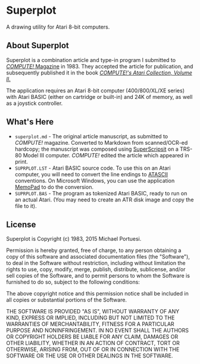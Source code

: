 # Superplot

A drawing utility for Atari 8-bit computers.

## About Superplot

Superplot is a combination article and type-in program I submitted to [_COMPUTE!_ Magazine](https://archive.org/details/compute-magazine) in 1983.  They accepted the article for publication, and subsequently published it in the book [_COMPUTE!'s Atari Collection, Volume II._](https://archive.org/details/ataribooks-computes-atari-collection-vol-2)

The application requires an Atari 8-bit computer (400/800/XL/XE series) with Atari BASIC (either on cartridge or built-in) and 24K of memory, as well as a joystick controller.

## What's Here

- `superplot.md` - The original article manuscript, as submitted to _COMPUTE!_ magazine.  Converted to Markdown from scanned/OCR-ed hardcopy; the manuscript was composed using [SuperScripsit](https://en.wikipedia.org/wiki/Scripsit) on a TRS-80 Model III computer.  _COMPUTE!_ edited the article which appeared in print.
- `SUPRPLOT.LST` - Atari BASIC source code.  To use this on an Atari computer, you will need to convert the line endings to [ATASCII](https://en.wikipedia.org/wiki/ATASCII) conventions.  On Microsoft Windows, you can use the application [MemoPad](http://joyfulcoder.com/memopad/) to do the conversion.
- `SUPRPLOT.BAS` - The program as tokenized Atari BASIC, ready to run on an actual Atari. (You may need to create an ATR disk image and copy the file to it).

## License

Superplot is Copyright (c) 1983, 2015 Michael Portuesi.

Permission is hereby granted, free of charge, to any person obtaining a copy
of this software and associated documentation files (the "Software"), to deal
in the Software without restriction, including without limitation the rights
to use, copy, modify, merge, publish, distribute, sublicense, and/or sell
copies of the Software, and to permit persons to whom the Software is
furnished to do so, subject to the following conditions:

The above copyright notice and this permission notice shall be included in
all copies or substantial portions of the Software.

THE SOFTWARE IS PROVIDED "AS IS", WITHOUT WARRANTY OF ANY KIND, EXPRESS OR
IMPLIED, INCLUDING BUT NOT LIMITED TO THE WARRANTIES OF MERCHANTABILITY,
FITNESS FOR A PARTICULAR PURPOSE AND NONINFRINGEMENT. IN NO EVENT SHALL THE
AUTHORS OR COPYRIGHT HOLDERS BE LIABLE FOR ANY CLAIM, DAMAGES OR OTHER
LIABILITY, WHETHER IN AN ACTION OF CONTRACT, TORT OR OTHERWISE, ARISING FROM,
OUT OF OR IN CONNECTION WITH THE SOFTWARE OR THE USE OR OTHER DEALINGS IN
THE SOFTWARE.
